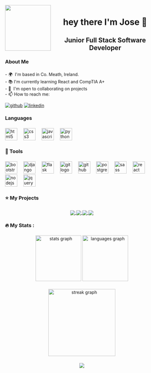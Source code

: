 <img align="left" height="150" src="https://res.cloudinary.com/devjosemgr/image/upload/v1690029507/media/profile_images/logo_transparent.png"  />

###

<h1 align="center">hey there  I'm Jose 👋</h1>

###

<h2 align="center">Junior Full Stack Software Developer</h2>

###

<h3 align="left">About Me</h3>

###

<p align="left">- 🌍  I'm based in Co. Meath, Ireland.<br>- 📚 I'm currently learning React and CompTIA A+<br>- 🤝  I'm open to collaborating on projects<br>- 📫 How to reach me:</p>

[![github](https://img.shields.io/badge/GitHub-100000?style=for-the-badge&logo=github&logoColor=white)](https://github.com/josemguerra)
[![linkedin](https://img.shields.io/badge/linkedin-0A66C2?style=for-the-badge&logo=linkedin&logoColor=white)](https://www.linkedin.com/in/josem-guerra/)

###

<h3 align="left">Languages</h3>

###

<div align="left">
  <img src="https://cdn.jsdelivr.net/gh/devicons/devicon/icons/html5/html5-original.svg" height="40" alt="html5 logo"  />
  <img width="12" />
  <img src="https://cdn.jsdelivr.net/gh/devicons/devicon/icons/css3/css3-original.svg" height="40" alt="css3 logo"  />
  <img width="12" />
  <img src="https://cdn.jsdelivr.net/gh/devicons/devicon/icons/javascript/javascript-original.svg" height="40" alt="javascript logo"  />
  <img width="12" />
  <img src="https://cdn.jsdelivr.net/gh/devicons/devicon/icons/python/python-original.svg" height="40" alt="python logo"  />
</div>

###

<h3 align="left">🧰  Tools</h3>

###

<div align="left">
  <img src="https://cdn.jsdelivr.net/gh/devicons/devicon/icons/bootstrap/bootstrap-original.svg" height="40" alt="bootstrap logo"  />
  <img width="12" />
  <img src="https://cdn.jsdelivr.net/gh/devicons/devicon/icons/django/django-plain.svg" height="40" alt="django logo"  />
  <img width="12" />
  <img src="https://cdn.jsdelivr.net/gh/devicons/devicon/icons/flask/flask-original.svg" height="40" alt="flask logo"  />
  <img width="12" />
  <img src="https://cdn.jsdelivr.net/gh/devicons/devicon/icons/git/git-original.svg" height="40" alt="git logo"  />
  <img width="12" />
  <img src="https://cdn.jsdelivr.net/gh/devicons/devicon/icons/github/github-original.svg" height="40" alt="github logo"  />
  <img width="12" />
  <img src="https://cdn.jsdelivr.net/gh/devicons/devicon/icons/postgresql/postgresql-original.svg" height="40" alt="postgresql logo"  />
  <img width="12" />
  <img src="https://cdn.jsdelivr.net/gh/devicons/devicon/icons/sass/sass-original.svg" height="40" alt="sass logo"  />
  <img width="12" />
  <img src="https://cdn.jsdelivr.net/gh/devicons/devicon/icons/react/react-original.svg" height="40" alt="react logo"  />
  <img width="12" />
  <img src="https://cdn.jsdelivr.net/gh/devicons/devicon/icons/nodejs/nodejs-original.svg" height="40" alt="nodejs logo"  />
  <img width="12" />
  <img src="https://cdn.jsdelivr.net/gh/devicons/devicon/icons/jquery/jquery-original.svg" height="40" alt="jquery logo"  />
</div>

###

<h3 align="left">⭐  My Projects</h3>

###
<div align="center">
<a href="https://github.com/josemguerra/hand-crafted-paper-e-commerce">
  <img align="center" src="https://github-readme-stats.vercel.app/api/pin/?username=josemguerra&repo=hand-crafted-paper-e-commerce&theme=default" />
</a>

<a href="https://github.com/josemguerra/ci-pp4-django-fsf">
  <img align="center" src="https://github-readme-stats.vercel.app/api/pin/?username=josemguerra&repo=ci-pp4-django-fsf&theme=default" />
</a>

<a href="https://github.com/josemguerra/hangman-pp3-py">
  <img align="center" src="https://github-readme-stats.vercel.app/api/pin/?username=josemguerra&repo=hangman-pp3-py&theme=default" />
</a>

<a href="https://github.com/josemguerra/DIY-Installation">
  <img align="center" src="https://github-readme-stats.vercel.app/api/pin/?username=josemguerra&repo=DIY-Installation&theme=default" />
</a>
</div>

###

<h3 align="left">🔥  My Stats :</h3>

###

<div align="center">
  <img src="https://github-readme-stats.vercel.app/api?username=josemguerra&hide_title=false&hide_rank=false&show_icons=true&include_all_commits=true&count_private=true&disable_animations=false&theme=default&locale=en&hide_border=false&order=1" height="150" alt="stats graph"  />
  <img src="https://github-readme-stats.vercel.app/api/top-langs?username=josemguerra&locale=en&hide_title=false&layout=compact&card_width=320&langs_count=5&theme=default&hide_border=false&order=2" height="150" alt="languages graph"  />
</div>

###

<div align="center">
  <img src="https://streak-stats.demolab.com?user=josemguerra&locale=en&mode=daily&theme=default&hide_border=false&border_radius=5&order=3" height="220" alt="streak graph"  />
</div>

###

<div align="center">
  <img src="https://profile-counter.glitch.me/josemguerra/count.svg?"  />
</div>

###
